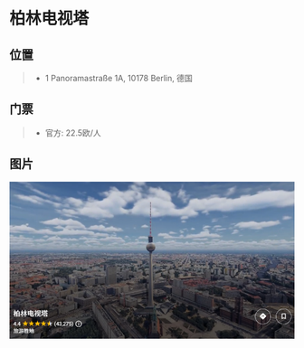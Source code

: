 # 柏林电视塔

## 位置
>- 1 Panoramastraße 1A, 10178 Berlin, 德国

## 门票
>- 官方: 22.5欧/人

## 图片
![源: 谷歌地图](./柏林电视塔.png)